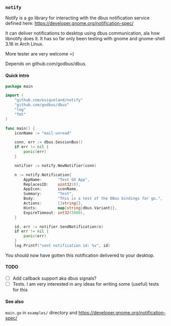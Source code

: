 ### `notify`

Notify is a go library for interacting with the dbus notification service defined here:
https://developer.gnome.org/notification-spec/

It can deliver notifications to desktop using dbus communication, ala how libnotify does it.
It has so far only been testing with gnome and gnome-shell 3.16 in Arch Linux. 

More tester are very welcome =)

Depends on github.com/godbus/dbus.

#### Quick intro

```go
package main

import (
	"github.com/esiqveland/notify"
	"github.com/godbus/dbus"
	"log"
	"fmt"
)

func main() {
	iconName := "mail-unread"

	conn, err := dbus.SessionBus()
	if err != nil {
		panic(err)
	}

	notifier := notify.NewNotifier(conn)

	n := notify.Notification{
		AppName:       "Test GO App",
		ReplacesID:    uint32(0),
		AppIcon:       iconName,
		Summary:       "Test",
		Body:          "This is a test of the DBus bindings for go.",
		Actions:       []string{},
		Hints:         map[string]dbus.Variant{},
		ExpireTimeout: int32(5000),
	}

	id, err := notifier.SendNotification(n)
	if err != nil {
		panic(err)
	}
	log.Printf("sent notification id: %v", id)
```

You should now have gotten this notification delivered to your desktop.

#### TODO

- [ ] Add callback support aka dbus signals?
- [ ] Tests. I am very interested in any ideas for writing some (useful) tests for this

#### See also

`main.go` in `examples/` directory and https://developer.gnome.org/notification-spec/


